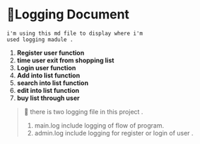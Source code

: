 # :pushpin:Logging Document
	i'm using this md file to display where i'm 
    used logging madule .
    

1) **Register user function**
2) **time user exit from shopping list**
3) **Login user function**
4) **Add into list function**
5) **search into list function**
6) **edit into list function**
7) **buy list through user**
>:pushpin: there is two logging file in this project .   
> 1. main.log
>        include logging of flow of program.
> 2. admin.log
>        include logging for register or login of user .

